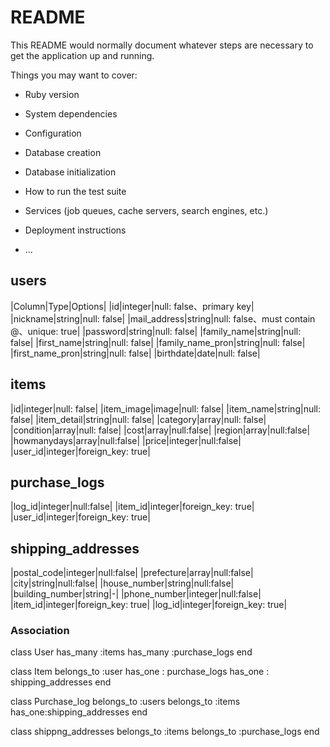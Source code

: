 # README

This README would normally document whatever steps are necessary to get the
application up and running.

Things you may want to cover:

* Ruby version

* System dependencies

* Configuration

* Database creation

* Database initialization

* How to run the test suite

* Services (job queues, cache servers, search engines, etc.)

* Deployment instructions

* ...

## users

|Column|Type|Options|
|id|integer|null: false、primary key|
|nickname|string|null: false|
|mail_address|string|null: false、must contain @、unique: true|
|password|string|null: false|
|family_name|string|null: false|
|first_name|string|null: false|
|family_name_pron|string|null: false|
|first_name_pron|string|null: false|
|birthdate|date|null: false|

## items

|id|integer|null: false|
|item_image|image|null: false|
|item_name|string|null: false|
|item_detail|string|null: false|
|category|array|null: false|
|condition|array|null: false|
|cost|array|null:false|
|region|array|null:false|
|howmanydays|array|null:false|
|price|integer|null:false|
|user_id|integer|foreign_key: true|


## purchase_logs


|log_id|integer|null:false|
|item_id|integer|foreign_key: true|
|user_id|integer|foreign_key: true|


## shipping_addresses

|postal_code|integer|null:false|
|prefecture|array|null:false|
|city|string|null:false|
|house_number|string|null:false|
|building_number|string|-|
|phone_number|integer|null:false|
|item_id|integer|foreign_key: true|
|log_id|integer|foreign_key: true|



### Association
class User 
  has_many :items
  has_many :purchase_logs
end

class Item
  belongs_to :user
  has_one : purchase_logs
  has_one : shipping_addresses
end

class Purchase_log
  belongs_to :users
  belongs_to :items
  has_one:shipping_addresses
end

class shippng_addresses
  belongs_to :items
  belongs_to :purchase_logs
end